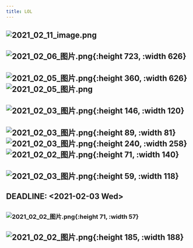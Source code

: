 ```yaml
---
title: LOL
---
```


##
## ![2021_02_11_image.png](https://cdn.logseq.com/%2F7aa8ab99-753a-4230-847b-43a1c3a3ef474f2fe5c5-582e-4b45-8aa6-2a4e68127d202021_02_11_image.png?Expires=4766608002&Signature=Rws8~Jinm8I8~exvJJGYyNJACxiiw4JyOX1Vnq4L9V8wnYUgWFH3SRg2agjEsqi2Czk4C0s8iNV7pCq1~g6wilV2wufMAQG047-jUOsAzoxOKLSEC0gyBepsuxALuYS9QspgSU4woUlTtOQC1ALivAkBIvtbb5Gyd0tzzwDrtffieqfnea~weCR1bDaL1V22Rco~Uz4ANtzACJZeslARMHyTIJ46Up8sOR9jhwRsZh-hl8xPMKSgsjpQ80-Hcm0SUJk5Vz9m2o0YOpo9R1ZwldZUgkNZv-kE5TrCJ5s2Q-hvdcG-Sfn4xPnkBU2JnSmIkUE0izGy8QkSXB1loYXzQA__&Key-Pair-Id=APKAJE5CCD6X7MP6PTEA)
##
##
## ![2021_02_06_图片.png](https://cdn.logseq.com/%2F7aa8ab99-753a-4230-847b-43a1c3a3ef47dabd2be6-baa8-451d-b3a4-7edc5ba6c5122021_02_06_%E5%9B%BE%E7%89%87.png?Expires=4766202671&Signature=jPxHtSuVFD-Rq1ZHVNVE2b78G~zZDeqiKOvjUSdy~ZOsBnkCehW63OzhyESzEiQli7Z1LZ-hPJira6bBuPnsELqR63Kt7pQdpWF2FKC4aNdEM5BFlKjoMM9dVAIMws6MRu6MSwlzP-seBE3hTMGjNLrGSegBmweSoQshWvi4HSh8I4kxU6Vf0xWRIdsb0DfFYK7CSkYwgDRDKpJI~Fvc9xdDCtbvFJwtEikqUNK62F2p17hplDjrdTbxrI98I5qNucdYEQsTuuYQWfuC1hap-rRL-pCbshVpg6Ys6T3RMiuWLUmFKuOSJwUIU35ori-7OulzsayMFVPoq29XN2g-1g__&Key-Pair-Id=APKAJE5CCD6X7MP6PTEA){:height 723, :width 626}
##
## ![2021_02_05_图片.png](https://cdn.logseq.com/%2F7aa8ab99-753a-4230-847b-43a1c3a3ef477e9afbf4-ce63-46ff-8ea1-57d838b1db6c2021_02_05_%E5%9B%BE%E7%89%87.png?Expires=4766123388&Signature=NPwSTsryhe5nOmENGEH2MnykXIjMzOmTcIgpffiK9sssgyD0LStc~ZoZ~rdj99e6rhTIVydrgkyxgzUDq3mYh4cYsveKUj76LxslTMa1rnaL025~eywKeNCIxn5TNDUnmdl4N-NJE1wnnhk7CwIpWj~Bwhe0vH6qnO~F1ztvThJ9C6RQyIyrBEZQUvuDmeAs76QrtGaOpSbueBPUzBw7mPZ7N7bxLXNT2reW~5aQpa5WdXspc10gK7UGfp2IbTzmotu1poK0iZhOyl2GkBvyi8X7hJHRUnXB9VrTkyduZiub1t8we5IClVo4vUHMMGwVeoyjTIi61-u0Qt0wtsSr3w__&Key-Pair-Id=APKAJE5CCD6X7MP6PTEA){:height 360, :width 626} ![2021_02_05_图片.png](https://cdn.logseq.com/%2F7aa8ab99-753a-4230-847b-43a1c3a3ef47e6dadb8d-e68a-4513-b5b2-996a771c18842021_02_05_%E5%9B%BE%E7%89%87.png?Expires=4766123389&Signature=RFuX2Ll6LqvHJ5mNi3bUmVSLLiyfKPAHXDGKZGeOwf9LFzHnDBiuKg5eCSaMOfKtbr~eIxvxB2Y8vTqWw7J41aIriiBUh~gVaIHbKL9JABAXSjvUbtltydvto2pSFaOPgUvC3ydsMmv56g6NBFFCX8eCnOjDTPBanhl6gifz0uniA97qnc2F~8UW238H5qpyOtfBujt2rBWYVppUObfXcoO0sDSQ3Go5~-IrF2XtM3685NiqIb-F8obscmCVwFPYetqe6hWMuV9uwf305P2DnLHpeE9PBqDURJ~UGDwlA9NQe4XS93hMEHLXoUrMks33HxbvPoYgmgW96Q~xSdOK8g__&Key-Pair-Id=APKAJE5CCD6X7MP6PTEA)
##
## ![2021_02_03_图片.png](https://cdn.logseq.com/%2F7aa8ab99-753a-4230-847b-43a1c3a3ef470d52896a-a4e3-45fd-a6c1-18be662b41a82021_02_03_%E5%9B%BE%E7%89%87.png?Expires=4765922530&Signature=HVmGRqGIxSRau1kYEZRa89w8jv12J2G6eFCBPKlfm7mBZoIeKHuLoAPT~xJqKt~0IONMSw09BWDm1j~6jG-nlaKGRwBks214RftLZdDRVPzbhj0GveaEg3doXLwtB5KIZUzGIXeL4YK8zWvC34kDBveif6vZ7IGy8AM1AZ6tKbWImdzTAVTkAAt~SnoGssOrUUeOY0XWu1HSk-CO~aH1THqT6ODep61NTzxuvrOPr9thNh0UBJ21H3DHsow1UpINTdxP8hBN6kEw6aUaxwLxtex4WEbi5XqRDf9A4oa5aVLcAxfJCjTZK~tUK6z~Hq7CnTxwk70HEOOayYhFrlN9HA__&Key-Pair-Id=APKAJE5CCD6X7MP6PTEA){:height 146, :width 120}
## ![2021_02_03_图片.png](https://cdn.logseq.com/%2F7aa8ab99-753a-4230-847b-43a1c3a3ef475122c45d-dfa5-4382-984c-f7c1786e40152021_02_03_%E5%9B%BE%E7%89%87.png?Expires=4765922447&Signature=bM1SGuqJ~bcV9vS4NyS0BrfF2xUxCZ3mKZSqiEmyya2RSZD8YU8rs4Mgu9In84lU52ex9tTjWIt2ZHGnRB-efZwavq4YvabtqgcdAM2nyAKUso1Z5zhTkh9y-uF8A0~VZXwGVyW3-Q-lHi09vhsgh-vxCEzzUo2EA0TAR83kaB~CZynAAIP1Zv523EblUoM8oV5cuiI5MuUB5pkTAfPABegn5Ck9Z6otWyOCXF6RKuc2w9bBkDNlE3A4YevRygm78pbI116WWY7tSkLxJ3Bbdy3ZShyxnsbwVyB6q78uFIRt21~d-7LesplM1rZ-5MlKtK2bDgZ8FXUFgy48NzKt3g__&Key-Pair-Id=APKAJE5CCD6X7MP6PTEA){:height 89, :width 81} ![2021_02_03_图片.png](https://cdn.logseq.com/%2F7aa8ab99-753a-4230-847b-43a1c3a3ef47ca8e16ab-caec-477c-8fad-b57bdb8167032021_02_03_%E5%9B%BE%E7%89%87.png?Expires=4765922391&Signature=dWV0jIkdsnGUvVOlS2jHWmhCtAH6qq~cK00w61ubk5nNMzI338wIc0pOyIyswaxmzRXoUZtn~yiVDBRRJbqIlVkOsipvIMm1Yo2wj1~wSuOqrj7EHjkREu~BgGnkyMqI3bmKWMcV6-DvZw4w4yd4wVAoWMvyBokjOwV67f61la2sFPiUdn5Wp~SU8gijEEiSV59Lj~zESp4Y8kzIZLeJYmaIcTb1YzVUrsxbWVuR~-qUtp8p9qSDTAmj7Nb9ArD8UoZTrsy~9MS8mOwSWgkrxSIR1-vXuxYEFJTl-6PTGFlVVJwk5LEHEQGfgl6403QF1wdMO6U7OZB-tsylEK20WA__&Key-Pair-Id=APKAJE5CCD6X7MP6PTEA){:height 240, :width 258} ![2021_02_02_图片.png](https://cdn.logseq.com/%2F7aa8ab99-753a-4230-847b-43a1c3a3ef47af0464ad-089b-4ec3-8a6b-17097488faef2021_02_02_%E5%9B%BE%E7%89%87.png?Expires=4765836551&Signature=ZUVe3KhEbyfoRAS6lxGXFYkVULB8ATA7FGWdVPmjqYEjVZdF3hEnpI3gc70phaRx9EKL6~2-M7aPTTSsipcaeTJYvf7~iwEpZi~Igbn9gCNLGUl4assiB2r2-t9bJ7h~JJwa9UTeCTfE9tposVpnZ1c7er7J~5Spiri7~OA4GQarPXJ534egCYROhUfAgd06gl5ULfwydBVN8jjURgGm9eEKquOHxJSPCSnxTnDoKuiBGTXmYz7hi1ycbzuu7IIktdC5-65Z-Y0tHWsV9q9gt6BmAdDS9Bun~GFKe~V3DIyzSt6Fkw~ZhHkMoou39CjH5dWWzkls7mcWh3gjXdJNig__&Key-Pair-Id=APKAJE5CCD6X7MP6PTEA){:height 71, :width 140}
## ![2021_02_03_图片.png](https://cdn.logseq.com/%2F7aa8ab99-753a-4230-847b-43a1c3a3ef47d7c14535-9980-487f-bc7d-71c1acac93672021_02_03_%E5%9B%BE%E7%89%87.png?Expires=4765922058&Signature=IyeTYPupDWR4xE-6QohvjYKBgrw06h964duoMRMe18XBznMD674p6dcEw5vH9ydhhRqIceIWoLDcMDblX1eOk-4xio1XJEVgdvPlbC4dYnTRjn6RfHogX7X13SOR9menh91il5JLHJiuTNNeWP5WBy2PS0lD2NwW6qwO~KhuHSaIsaSSDJoS4pKzl8TQgWL-JkbO2ABS69-QhzUIxtn09Co9HWRmzvmNos4kSGOm1Sul14iioAx8e1rQoGaNbDpGw2i94IJaTGd0E65iYmjFXpGgeRh1CUJCSEa5-eJLnDwoAwLMKh1ZZSlHIHIL3IrlcyzaAWziT4hPnCaAS2-dkQ__&Key-Pair-Id=APKAJE5CCD6X7MP6PTEA){:height 59, :width 118}
## DEADLINE: <2021-02-03 Wed>
##
##
##
### ![2021_02_02_图片.png](https://cdn.logseq.com/%2F7aa8ab99-753a-4230-847b-43a1c3a3ef479d24437c-4ecd-4518-8661-0bc0338f7e9f2021_02_02_%E5%9B%BE%E7%89%87.png?Expires=4765837571&Signature=bTDvTNjecJV0NhZhfehvGHRelmqQET0Uox0ePNaUgBMjTfHB-HCFYz45Xk0avguiqCJMuWDxTRKloY8q9WkPybhrhUcxONt7bd5WQDMhjLNeoYOhubkN~s34OuS4CW1dnZ6bbA4MmpjRsQ-7WwZvSGFau6zupLNr12BuIVB619R-ufgOnOmMc~hCTPSYshu7-Svyap1Y~suF1hy8ItHJmsmpHlc25QL5p-mlN4F4rzekzxRptkwT-NHq-FM3P0vCfbfmvD-Z8AjsckrzDNhPJxYrnuh7YD8yEFBYU~F8o4FzxmMOA0hJnh5RD8YfgvAIx~I4asjtaoALE4aQyHrhQQ__&Key-Pair-Id=APKAJE5CCD6X7MP6PTEA){:height 71, :width 57}
## ![2021_02_02_图片.png](https://cdn.logseq.com/%2F7aa8ab99-753a-4230-847b-43a1c3a3ef476f48c5c3-e460-4019-b40a-7022cdac58f42021_02_02_%E5%9B%BE%E7%89%87.png?Expires=4765838282&Signature=XYcysQ~7MW7wVg5C-gF~C5SrtebyhMsTl3ooBfNW221Vw~iGQ~~~C1wO5WWe5uJe-~HPVJgM2XwCm-tyOWJ6BA2L452oTDLhcIw0z8-ngjdHmTGXjHJIePOjDuwUSRhgm8WCfs72KrHGAORDj3RoZs6dM8USgHQypznn2OA18eUcxOU3jQuEKZkTdP70PCwqeT8nOgTsWVwA1fnZtjcmkgoBqkG5xSY4GnG8rOfPfB2PIFXu6nxJ00fYZdMlYvoPSwB59q2WGOH6XFMrFaybiUhzPJBXwAFXdpcJ7l8vnGz-NqyOVcLyohv3SX4pUys8494YFbQtMTwtkGqPBY9AEQ__&Key-Pair-Id=APKAJE5CCD6X7MP6PTEA){:height 185, :width 188}
##
##
##
##
##
